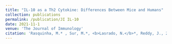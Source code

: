 ```yaml
---
title: "IL-10 as a Th2 Cytokine: Differences Between Mice and Humans"
collection: publications
permalink: /publication/JI IL-10
date: 2021-11-1
venue: 'The Journal of Immunology'
citation: 'Rasquinha, M.* , Sur, M.*, <b>Lasrado, N.</b>*, Reddy, J., 2021. IL-10 as a Th2 Cytokine: Differences Between Mice and Humans. The Journal of Immunology. * equal first authors. <a href="https://journals.aai.org/jimmunol/article/207/9/2205/234632">https://journals.aai.org/jimmunol/article/207/9/2205/234632</a>'
---
```



